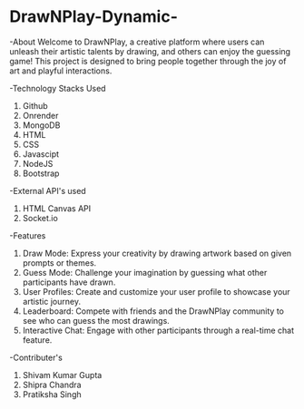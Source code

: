 # DrawNPlay-Dynamic-

-About
Welcome to DrawNPlay, a creative platform where users can unleash their artistic talents by drawing, and others can enjoy the guessing game! This project is designed to bring people together through the joy of art and playful interactions.

-Technology Stacks Used
1) Github
2) Onrender
3) MongoDB
4) HTML
5) CSS
6) Javascipt
7) NodeJS
8) Bootstrap

-External API's used
1) HTML Canvas API
2) Socket.io
   
-Features
1) Draw Mode:
Express your creativity by drawing artwork based on given prompts or themes.
2) Guess Mode:
Challenge your imagination by guessing what other participants have drawn.
3) User Profiles:
Create and customize your user profile to showcase your artistic journey.
4) Leaderboard:
Compete with friends and the DrawNPlay community to see who can guess the most drawings.
5) Interactive Chat:
Engage with other participants through a real-time chat feature.

-Contributer's
1) Shivam Kumar Gupta
2) Shipra Chandra 
3) Pratiksha Singh 
